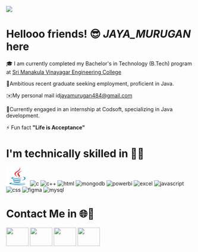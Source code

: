 

  <body>
    <img src="https://media0.giphy.com/media/qgQUggAC3Pfv687qPC/giphy.gif" >
    <h1>Hellooo friends! 😎  <i><b>JAYA_MURUGAN</b></i> here</h1>
    <p>🎓 I am currently completed my Bachelor's in Technology (B.Tech) program at  <a href="https://smvec.ac.in/">Sri Manakula Vinayagar Engineering College</a></p>
    <p>🔭Ambitious recent graduate seeking employment, proficient in Java.<a </p>
    <p>✉️My personal mail id<a href="jayamurugan484@gmail.com">jayamurugan484@gmail.com</a></p>
      <p>🌱Currently engaged in an internship at Codsoft, specializing in Java development.</p>
      <p>⚡ Fun fact <b>"Life is Acceptance"</b></p>
    <h1>I'm technically skilled in 🤹🤹</h1>
    <p align="left"><img src="https://raw.githubusercontent.com/devicons/devicon/master/icons/java/java-original.svg" height=50px width=60px alt=java> 
   <img src="https://cdn.jsdelivr.net/gh/devicons/devicon/icons/c/c-original.svg" height=50px width=60px alt=c>
      <img src="https://cdn.jsdelivr.net/gh/devicons/devicon/icons/cplusplus/cplusplus-original.svg" height=50px width=60px alt=c++>
       <img src="https://cdn.jsdelivr.net/gh/devicons/devicon/icons/html5/html5-original-wordmark.svg" height=50px width=60px alt=html>
             <img src="https://img.icons8.com/?size=256&id=74402&format=png" height=50px width=60px alt=mongodb>
<img src="https://img.icons8.com/?size=256&id=Ny0t2MYrJ70p&format=png" height=50px width=60px alt=powerbi>
      <img src="https://img.icons8.com/?size=256&id=11566&format=png" height=50px width=60px alt=excel>
   <img src="https://cdn.jsdelivr.net/gh/devicons/devicon/icons/javascript/javascript-original.svg" height=50px width=60px alt=javascript> 
     <img src="https://cdn.jsdelivr.net/gh/devicons/devicon/icons/css3/css3-original-wordmark.svg" height=50px width=60px alt=css>
     <img src="https://cdn.jsdelivr.net/gh/devicons/devicon/icons/figma/figma-original.svg" height=50px width=60px alt=figma>
      <img src="https://cdn.jsdelivr.net/gh/devicons/devicon/icons/mysql/mysql-original-wordmark.svg" height=50px width=60px alt=mysql>
    <h1>Contact Me in 🌐🤳</h1>   
         <p align="left"><a href="https://www.linkedin.com/in/jaya-murugan-49925a255/"><img src="https://cdn.jsdelivr.net/gh/devicons/devicon/icons/linkedin/linkedin-original.svg" height=50px width=60px ></a>
           <a href="https://www.instagram.com/i__am__jayamurugan/"><img src="https://upload.wikimedia.org/wikipedia/commons/e/e7/Instagram_logo_2016.svg" height=50px width=60px ></a>
           <a href="jayamurugan484@gmail.com"><img src="https://static.vecteezy.com/system/resources/previews/016/716/465/non_2x/gmail-icon-free-png.png" height=50px width=60px ></a>
           <a href="https://twitter.com/i_am_jaymurugan"><img src="https://img.freepik.com/premium-vector/new-twitter-logo-x-2023-twitter-x-logo-official-vector-download_691560-10797.jpg" height=50px width=60px ></a>
           
  </body>
</html>

